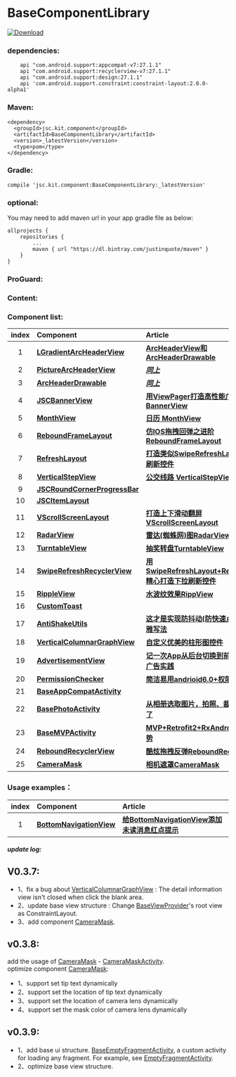 # BaseComponentLibrary
[ ![Download](https://api.bintray.com/packages/justinquote/maven/BaseComponentLibrary/images/download.svg) ](https://bintray.com/justinquote/maven/BaseComponentLibrary/_latestVersion)

### dependencies:
```
    api "com.android.support:appcompat-v7:27.1.1"
    api "com.android.support:recyclerview-v7:27.1.1"
    api "com.android.support:design:27.1.1"
    api 'com.android.support.constraint:constraint-layout:2.0.0-alpha1'
```
### Maven:
```
<dependency>
  <groupId>jsc.kit.component</groupId>
  <artifactId>BaseComponentLibrary</artifactId>
  <version>_latestVersion</version>
  <type>pom</type>
</dependency>
```
### Gradle:
```
compile 'jsc.kit.component:BaseComponentLibrary:_latestVersion'
```
### optional:
You may need to add maven url in your app gradle file as below:
```
allprojects {
    repositories {
        ...
        maven { url "https://dl.bintray.com/justinquote/maven" }
    }
}
``` 
### ProGuard:
### Content:
### Component list:

| index | Component | Article |
|:---:|:---|:---|
| 1  | [**LGradientArcHeaderView**](/BaseComponentLibrary/src/main/java/jsc/kit/component/archeaderview) | [**ArcHeaderView和ArcHeaderDrawable**](https://www.jianshu.com/p/ded0dc4ea528) |
| 2  | [**PictureArcHeaderView**](/BaseComponentLibrary/src/main/java/jsc/kit/component/archeaderview) | [***同上***](https://www.jianshu.com/p/ded0dc4ea528) |
| 3  | [**ArcHeaderDrawable**](/BaseComponentLibrary/src/main/java/jsc/kit/component/archeaderview) | [***同上***](https://www.jianshu.com/p/ded0dc4ea528) |
| 4  | [**JSCBannerView**](/BaseComponentLibrary/src/main/java/jsc/kit/component/bannerview) | [**用ViewPager打造高性能广告轮播控件BannerView**](https://www.jianshu.com/p/652090682b31) |
| 5  | [**MonthView**](/BaseComponentLibrary/src/main/java/jsc/kit/component/monthview) | [**日历 MonthView**](https://www.jianshu.com/p/2387952b3d34) |
| 6  | [**ReboundFrameLayout**](/BaseComponentLibrary/src/main/java/jsc/kit/component/reboundlayout) | [**仿IOS拖拽回弹之进阶ReboundFrameLayout**](https://www.jianshu.com/p/53d13719a6c4) |
| 7  | [**RefreshLayout**](/BaseComponentLibrary/src/main/java/jsc/kit/component/refreshlayout) | [**打造类似SwipeRefreshLayout的下拉刷新控件**](https://www.jianshu.com/p/b582bd08d4f9) |
| 8  | [**VerticalStepView**](/BaseComponentLibrary/src/main/java/jsc/kit/component/stepview) | [**公交线路 VerticalStepView**](https://www.jianshu.com/p/7721572fe13c) |
| 9  | [**JSCRoundCornerProgressBar**](/BaseComponentLibrary/src/main/java/jsc/kit/component/progressbar) |  |
| 10 | [**JSCItemLayout**](/BaseComponentLibrary/src/main/java/jsc/kit/component/itemlayout) |  |
| 11 | [**VScrollScreenLayout**](/BaseComponentLibrary/src/main/java/jsc/kit/component/vscrollscreen) | [**打造上下滑动翻屏VScrollScreenLayout**](https://www.jianshu.com/p/b12afbf7de30) |
| 12 | [**RadarView**](/BaseComponentLibrary/src/main/java/jsc/kit/component/radarview) | [**雷达(蜘蛛网)图RadarView**](https://www.jianshu.com/p/94a4b763a4e5) |
| 13 | [**TurntableView**](/BaseComponentLibrary/src/main/java/jsc/kit/component/turntable) | [**抽奖转盘TurntableView**](https://www.jianshu.com/p/3c473e1e007b) |
| 14 | [**SwipeRefreshRecyclerView**](/BaseComponentLibrary/src/main/java/jsc/kit/component/swiperecyclerview) | [**用SwipeRefreshLayout+RecyclerView精心打造下拉刷新控件**](https://www.jianshu.com/p/f1da8cd366cb)|
| 15 | [**RippleView**](/BaseComponentLibrary/src/main/java/jsc/kit/component/rippleview) | [**水波纹效果RippView**](https://www.jianshu.com/p/e573110c38d4)|
| 16 | [**CustomToast**](/BaseComponentLibrary/src/main/java/jsc/kit/component/utils) | |
| 17 | [**AntiShakeUtils**](/BaseComponentLibrary/src/main/java/jsc/kit/component/utils) | [**这才是实现防抖动(防快速点击)的最优雅写法**](https://www.jianshu.com/p/06c5b35b4e51) |
| 18 | [**VerticalColumnarGraphView**](/BaseComponentLibrary/src/main/java/jsc/kit/component/graph) | [**自定义优美的柱形图控件**](https://www.jianshu.com/p/c4b08cf5ce48) |
| 19 | [**AdvertisementView**](/BaseComponentLibrary/src/main/java/jsc/kit/component/advertisement/AdvertisementView.java) | [**记一次App从后台切换到前台显示全屏广告实践**](https://www.jianshu.com/p/b6b0f3c4efb1) |
| 20 | [**PermissionChecker**](/BaseComponentLibrary/src/main/java/jsc/kit/component/baseui/permission/PermissionChecker.java) | [**简洁易用andrioid6.0+权限请求组件**](https://www.jianshu.com/p/47052d575f5b)|
| 21 | [**BaseAppCompatActivity**](/BaseComponentLibrary/src/main/java/jsc/kit/component/baseui/BaseAppCompatActivity.java) |  |
| 22 | [**BasePhotoActivity**](/BaseComponentLibrary/src/main/java/jsc/kit/component/baseui/photo/BasePhotoActivity.java) | [**从相册选取图片，拍照、裁剪一篇就够了**](https://www.jianshu.com/p/bab57479bbad) |
| 23 | [**BaseMVPActivity**](/BaseComponentLibrary/src/main/java/jsc/kit/component/baseui/basemvp/BaseMVPActivity.java) | [**MVP+Retrofit2+RxAndroid解锁新姿势**](https://www.jianshu.com/p/754c0841ba30) |
| 24 | [**ReboundRecyclerView**](/BaseComponentLibrary/src/main/java/jsc/kit/component/reboundlayout) | [**酷炫拖拽反弹ReboundRecyclerView**](https://www.jianshu.com/p/c3f2c9f852ef) |
| 25 | [**CameraMask**](/BaseComponentLibrary/src/main/java/jsc/kit/component/widget/CameraMask.java) | [**相机遮罩CameraMask**](https://www.jianshu.com/p/ca8a14e1aedc) |

### Usage examples：

| index | Component | Article |
|:---:|:---|:---|
| 1  | [**BottomNavigationView**](/app/src/main/java/jsc/exam/jsckit/ui/BottomNavigationViewActivity.java) | [**给BottomNavigationView添加未读消息红点提示**](https://www.jianshu.com/p/c08ed0c6d31d) |


##### update log:
## V0.3.7:
+ 1、fix a bug about [VerticalColumnarGraphView](/BaseComponentLibrary/src/main/java/jsc/kit/component/graph) : The detail information view isn't closed when click the blank area.
+ 2、update base view structure : Change [BaseViewProvider](/BaseComponentLibrary/src/main/java/jsc/kit/component/baseui/baseview/BaseViewProvider.java)'s root view as ConstraintLayout.
+ 3、add component [CameraMask](/BaseComponentLibrary/src/main/java/jsc/kit/component/widget/CameraMask.java).

## v0.3.8:
add the usage of [CameraMask](/BaseComponentLibrary/src/main/java/jsc/kit/component/widget/CameraMask.java) - [CameraMaskActivity](/app/src/main/java/jsc/exam/jsckit/ui/component/CameraMaskActivity.java).  
optimize component [CameraMask](/BaseComponentLibrary/src/main/java/jsc/kit/component/widget/CameraMask.java):
+ 1、support set tip text dynamically
+ 2、support set the location of tip text dynamically
+ 3、support set the location of camera lens dynamically
+ 4、support set the mask color of camera lens dynamically

## v0.3.9:
+ 1、add base ui structure. [BaseEmptyFragmentActivity](/BaseComponentLibrary/src/main/java/jsc/kit/component/baseui/BaseEmptyFragmentActivity.java), a custom activity for loading any fragment. For example, see [EmptyFragmentActivity](/app/src/main/java/jsc/exam/jsckit/ui/EmptyFragmentActivity.java).
+ 2、optimize base view structure.
